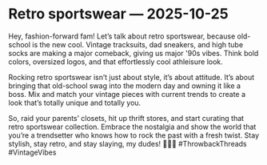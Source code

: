 # Retro sportswear — 2025-10-25

Hey, fashion-forward fam! Let’s talk about retro sportswear, because old-school is the new cool. Vintage tracksuits, dad sneakers, and high tube socks are making a major comeback, giving us major '90s vibes. Think bold colors, oversized logos, and that effortlessly cool athleisure look.

Rocking retro sportswear isn’t just about style, it’s about attitude. It’s about bringing that old-school swag into the modern day and owning it like a boss. Mix and match your vintage pieces with current trends to create a look that’s totally unique and totally you.

So, raid your parents’ closets, hit up thrift stores, and start curating that retro sportswear collection. Embrace the nostalgia and show the world that you’re a trendsetter who knows how to rock the past with a fresh twist. Stay stylish, stay retro, and stay slaying, my dudes! ✌🏼🔥 #ThrowbackThreads #VintageVibes